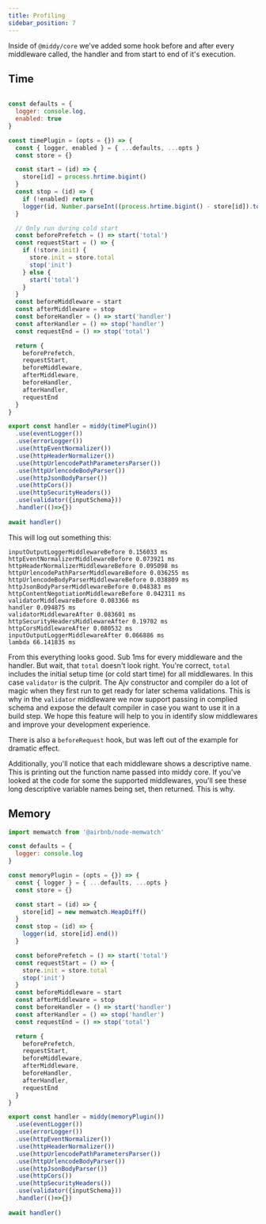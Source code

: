 ```yaml
---
title: Profiling
sidebar_position: 7
---
```


Inside of `@middy/core` we've added some hook before and after every middleware called, the handler and from start to end of it's execution.

## Time

```javascript

const defaults = {
  logger: console.log,
  enabled: true
}

const timePlugin = (opts = {}) => {
  const { logger, enabled } = { ...defaults, ...opts }
  const store = {}

  const start = (id) => {
    store[id] = process.hrtime.bigint()
  }
  const stop = (id) => {
    if (!enabled) return
    logger(id, Number.parseInt((process.hrtime.bigint() - store[id]).toString()) / 1000000, 'ms')
  }

  // Only run during cold start
  const beforePrefetch = () => start('total')
  const requestStart = () => {
    if (!store.init) {
      store.init = store.total
      stop('init')
    } else {
      start('total')
    }
  }
  const beforeMiddleware = start
  const afterMiddleware = stop
  const beforeHandler = () => start('handler')
  const afterHandler = () => stop('handler')
  const requestEnd = () => stop('total')

  return {
    beforePrefetch,
    requestStart,
    beforeMiddleware,
    afterMiddleware,
    beforeHandler,
    afterHandler,
    requestEnd
  }
}

export const handler = middy(timePlugin())
  .use(eventLogger())
  .use(errorLogger())
  .use(httpEventNormalizer())
  .use(httpHeaderNormalizer())
  .use(httpUrlencodePathParametersParser())
  .use(httpUrlencodeBodyParser())
  .use(httpJsonBodyParser())
  .use(httpCors())
  .use(httpSecurityHeaders())
  .use(validator({inputSchema}))
  .handler(()=>{})
  
await handler()
```

This will log out something this:

```shell
inputOutputLoggerMiddlewareBefore 0.156033 ms
httpEventNormalizerMiddlewareBefore 0.073921 ms
httpHeaderNormalizerMiddlewareBefore 0.095098 ms
httpUrlencodePathParserMiddlewareBefore 0.036255 ms
httpUrlencodeBodyParserMiddlewareBefore 0.038809 ms
httpJsonBodyParserMiddlewareBefore 0.048383 ms
httpContentNegotiationMiddlewareBefore 0.042311 ms
validatorMiddlewareBefore 0.083366 ms
handler 0.094875 ms
validatorMiddlewareAfter 0.083601 ms
httpSecurityHeadersMiddlewareAfter 0.19702 ms
httpCorsMiddlewareAfter 0.080532 ms
inputOutputLoggerMiddlewareAfter 0.066886 ms
lambda 66.141835 ms
```

From this everything looks good. Sub 1ms for every middleware and the handler. But wait, that `total` doesn't look right.
You're correct, `total` includes the initial setup time (or cold start time) for all middlewares. In this case `validator` is the culprit.
The Ajv constructor and compiler do a lot of magic when they first run to get ready for later schema validations.
This is why in the `validator` middleware we now support passing in complied schema and expose the default compiler in 
case you want to use it in a build step. We hope this feature will help to you in identify slow middlewares and improve your development experience.

There is also a `beforeRequest` hook, but was left out of the example for dramatic effect.

Additionally, you'll notice that each middleware shows a descriptive name. This is printing out the function name passed into middy core.
If you've looked at the code for some the supported middlewares, you'll see these long descriptive variable names being set, then returned.
This is why.

## Memory 
```javascript
import memwatch from '@airbnb/node-memwatch'

const defaults = {
  logger: console.log
}

const memoryPlugin = (opts = {}) => {
  const { logger } = { ...defaults, ...opts }
  const store = {}

  const start = (id) => {
    store[id] = new memwatch.HeapDiff()
  }
  const stop = (id) => {
    logger(id, store[id].end())
  }

  const beforePrefetch = () => start('total')
  const requestStart = () => {
    store.init = store.total
    stop('init')
  }
  const beforeMiddleware = start
  const afterMiddleware = stop
  const beforeHandler = () => start('handler')
  const afterHandler = () => stop('handler')
  const requestEnd = () => stop('total')

  return {
    beforePrefetch,
    requestStart,
    beforeMiddleware,
    afterMiddleware,
    beforeHandler,
    afterHandler,
    requestEnd
  }
}

export const handler = middy(memoryPlugin())
  .use(eventLogger())
  .use(errorLogger())
  .use(httpEventNormalizer())
  .use(httpHeaderNormalizer())
  .use(httpUrlencodePathParametersParser())
  .use(httpUrlencodeBodyParser())
  .use(httpJsonBodyParser())
  .use(httpCors())
  .use(httpSecurityHeaders())
  .use(validator({inputSchema}))
  .handler(()=>{})
  
await handler()
```
